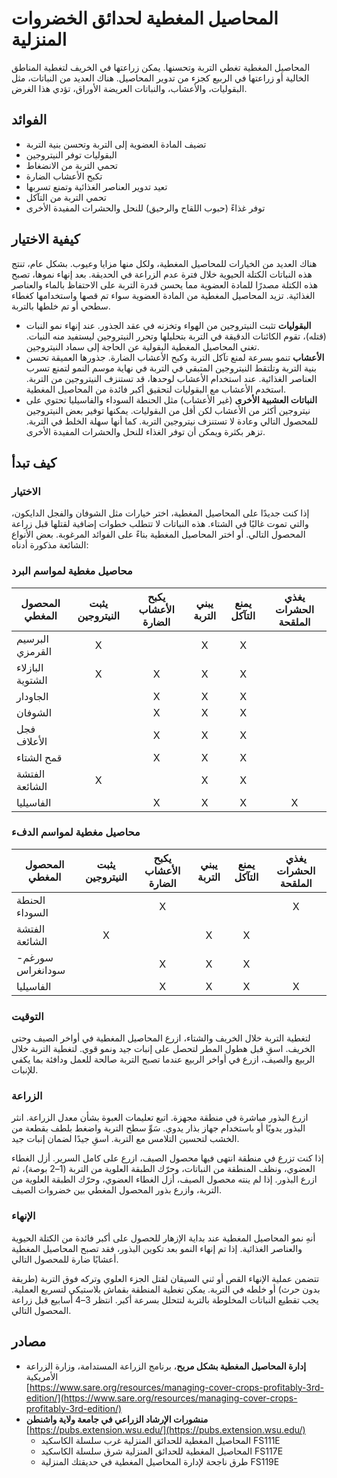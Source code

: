 # المحاصيل المغطية لحدائق الخضروات المنزلية

المحاصيل المغطية تغطي التربة وتحسنها. يمكن زراعتها في الخريف لتغطية المناطق الخالية أو زراعتها في الربيع كجزء من تدوير المحاصيل. هناك العديد من النباتات، مثل البقوليات، والأعشاب، والنباتات العريضة الأوراق، تؤدي هذا الغرض.

## الفوائد

- تضيف المادة العضوية إلى التربة وتحسن بنية التربة
- البقوليات توفر النيتروجين
- تحمي التربة من الانضغاط
- تكبح الأعشاب الضارة
- تعيد تدوير العناصر الغذائية وتمنع تسربها
- تحمي التربة من التآكل
- توفر غذاءً (حبوب اللقاح والرحيق) للنحل والحشرات المفيدة الأخرى

## كيفية الاختيار

هناك العديد من الخيارات للمحاصيل المغطية، ولكل منها مزايا وعيوب. بشكل عام، تنتج هذه النباتات الكتلة الحيوية خلال فترة عدم الزراعة في الحديقة. بعد إنهاء نموها، تصبح هذه الكتلة مصدرًا للمادة العضوية مما يحسن قدرة التربة على الاحتفاظ بالماء والعناصر الغذائية. تزيد المحاصيل المغطية من المادة العضوية سواء تم قصها واستخدامها كغطاء سطحي أو تم خلطها بالتربة.

- **البقوليات** تثبت النيتروجين من الهواء وتخزنه في عقد الجذور. عند إنهاء نمو النبات (قتله)، تقوم الكائنات الدقيقة في التربة بتحليلها وتحرر النيتروجين ليستفيد منه النبات. تغني المحاصيل المغطية البقولية عن الحاجة إلى سماد النيتروجين.
- **الأعشاب** تنمو بسرعة لمنع تآكل التربة وكبح الأعشاب الضارة. جذورها العميقة تحسن بنية التربة وتلتقط النيتروجين المتبقي في التربة في نهاية موسم النمو لتمنع تسرب العناصر الغذائية. عند استخدام الأعشاب لوحدها، قد تستنزف النيتروجين من التربة. استخدم الأعشاب مع البقوليات لتحقيق أكبر فائدة من المحاصيل المغطية.
- **النباتات العشبية الأخرى** (غير الأعشاب) مثل الحنطة السوداء والفاسيليا تحتوي على نيتروجين أكثر من الأعشاب لكن أقل من البقوليات. يمكنها توفير بعض النيتروجين للمحصول التالي وعادة لا تستنزف نيتروجين التربة. كما أنها سهلة الخلط في التربة. تزهر بكثرة ويمكن أن توفر الغذاء للنحل والحشرات المفيدة الأخرى.

## كيف تبدأ

### الاختيار

إذا كنت جديدًا على المحاصيل المغطية، اختر خيارات مثل الشوفان والفجل الدايكون، والتي تموت غالبًا في الشتاء. هذه النباتات لا تتطلب خطوات إضافية لقتلها قبل زراعة المحصول التالي. أو اختر المحاصيل المغطية بناءً على الفوائد المرغوبة. بعض الأنواع الشائعة مذكورة أدناه:

### محاصيل مغطية لمواسم البرد

| المحصول المغطي        | يثبت النيتروجين | يكبح الأعشاب الضارة | يبني التربة | يمنع التآكل | يغذي الحشرات الملقحة |
|----------------------|:----------------:|:---------------------:|:----------:|:-----------:|:--------------------:|
| البرسيم القرمزي      | X                |                       | X          | X           |                      |
| البازلاء الشتوية      | X                | X                     | X          | X           |                      |
| الجاودار             |                  | X                     | X          | X           |                      |
| الشوفان              |                  | X                     | X          | X           |                      |
| فجل الأعلاف          |                  | X                     | X          | X           |                      |
| قمح الشتاء           |                  | X                     | X          | X           |                      |
| الفتشة الشائعة       | X                |                       | X          | X           |                      |
| الفاسيليا            |                  | X                     | X          | X           | X                    |

### محاصيل مغطية لمواسم الدفء

| المحصول المغطي        | يثبت النيتروجين | يكبح الأعشاب الضارة | يبني التربة | يمنع التآكل | يغذي الحشرات الملقحة |
|----------------------|:----------------:|:---------------------:|:----------:|:-----------:|:--------------------:|
| الحنطة السوداء       |                  | X                     |            |             | X                    |
| الفتشة الشائعة       | X                |                       | X          | X           |                      |
| سورغم-سودانغراس      |                  | X                     | X          | X           |                      |
| الفاسيليا            |                  | X                     | X          | X           | X                    |

### التوقيت

لتغطية التربة خلال الخريف والشتاء، ازرع المحاصيل المغطية في أواخر الصيف وحتى الخريف. اسقِ قبل هطول المطر لتحصل على إنبات جيد ونمو قوي. لتغطية التربة خلال الربيع والصيف، ازرع في أواخر الربيع عندما تصبح التربة صالحة للعمل ودافئة بما يكفي للإنبات.

### الزراعة

ازرع البذور مباشرة في منطقة مجهزة. اتبع تعليمات العبوة بشأن معدل الزراعة. انثر البذور يدويًا أو باستخدام جهاز بذار يدوي. سَوِّ سطح التربة واضغط بلطف بقطعة من الخشب لتحسين التلامس مع التربة. اسقِ جيدًا لضمان إنبات جيد.

إذا كنت تزرع في منطقة انتهى فيها محصول الصيف، ازرع على كامل السرير. أزل الغطاء العضوي، ونظف المنطقة من النباتات، وحرّك الطبقة العلوية من التربة (1–2 بوصة)، ثم ازرع البذور. إذا لم ينته محصول الصيف، أزل الغطاء العضوي، وحرّك الطبقة العلوية من التربة، وازرع بذور المحصول المغطي بين خضروات الصيف.

### الإنهاء

أنهِ نمو المحاصيل المغطية عند بداية الإزهار للحصول على أكبر فائدة من الكتلة الحيوية والعناصر الغذائية. إذا تم إنهاء النمو بعد تكوين البذور، فقد تصبح المحاصيل المغطية أعشابًا ضارة للمحصول التالي.

تتضمن عملية الإنهاء القص أو ثني السيقان لقتل الجزء العلوي وتركه فوق التربة (طريقة بدون حرث) أو خلطه في التربة. يمكن تغطية المنطقة بقماش بلاستيكي لتسريع العملية. يجب تقطيع النباتات المخلوطة بالتربة لتتحلل بسرعة أكبر. انتظر 3–4 أسابيع قبل زراعة المحصول التالي.

## مصادر

- **إدارة المحاصيل المغطية بشكل مربح**، برنامج الزراعة المستدامة، وزارة الزراعة الأمريكية  
  [https://www.sare.org/resources/managing-cover-crops-profitably-3rd-edition/](https://www.sare.org/resources/managing-cover-crops-profitably-3rd-edition/)
- **منشورات الإرشاد الزراعي في جامعة ولاية واشنطن**  
  [https://pubs.extension.wsu.edu/](https://pubs.extension.wsu.edu/)
    - المحاصيل المغطية للحدائق المنزلية غرب سلسلة الكاسكيد FS111E
    - المحاصيل المغطية للحدائق المنزلية شرق سلسلة الكاسكيد FS117E
    - طرق ناجحة لإدارة المحاصيل المغطية في حديقتك المنزلية FS119E

